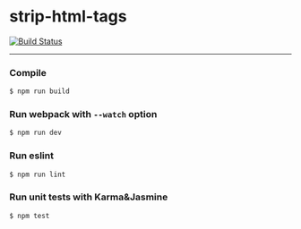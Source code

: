 # strip-html-tags

[![Build Status](https://travis-ci.org/yarkovaleksei/strip-html-tags.svg?branch=master)](https://travis-ci.org/yarkovaleksei/strip-html-tags)

- - -

### Compile

```bash
$ npm run build
```

### Run webpack with `--watch` option

```bash
$ npm run dev
```

### Run eslint

```bash
$ npm run lint
```

### Run unit tests with Karma&Jasmine

```bash
$ npm test
```

